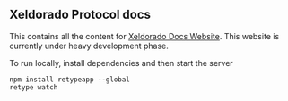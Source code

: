 Xeldorado Protocol docs
---

This contains all the content for [Xeldorado Docs Website](https://docs.xeldorado.live). This website is currently under heavy development phase.

To run locally, install dependencies and then start the server
```
npm install retypeapp --global
retype watch
```